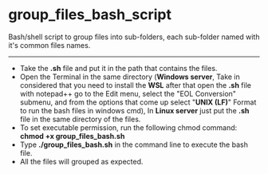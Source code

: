 # group_files_bash_script
Bash/shell script to group files into sub-folders, each sub-folder named with it's common files names.

_________________________________________________________________________________________________________________

 - Take the **.sh** file and put it in the path that contains the files.
 - Open the Terminal in the same directory (**Windows server**, Take in considered that you need to install the **WSL** after that open the **.sh** file with notepad++      go to the Edit menu, select the "EOL Conversion" submenu, and from the options that come up select "**UNIX (LF)**" Format to run the bash files in windows cmd), In      **Linux server** just put the **.sh** file in the same directory of the files.
 - To set executable permission, run the following chmod command: **chmod +x group_files_bash.sh**
 - Type **./group_files_bash.sh** in the command line to execute the bash file.
 - All the files will grouped as expected.
